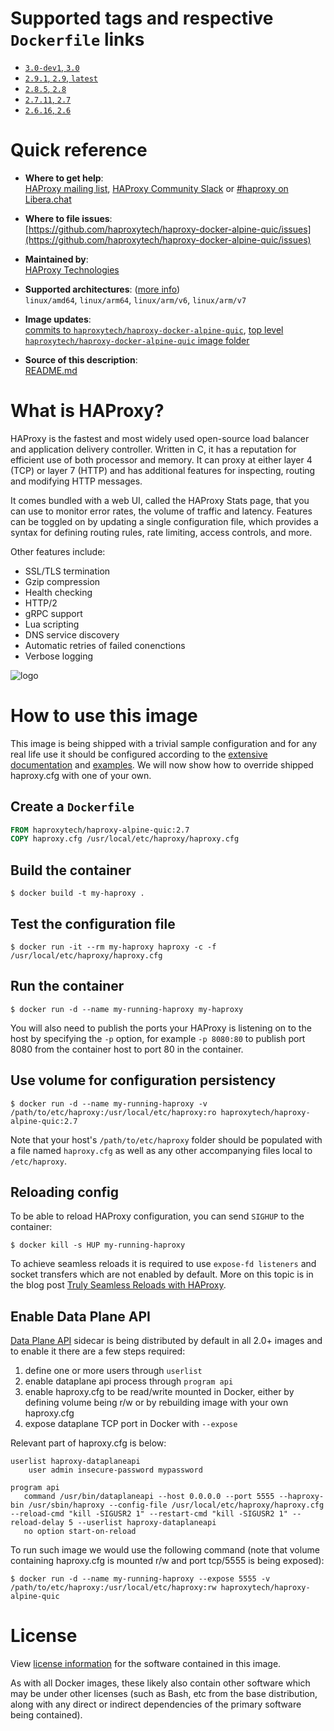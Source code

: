 # Supported tags and respective `Dockerfile` links

-	[`3.0-dev1`, `3.0`](https://github.com/haproxytech/haproxy-docker-alpine-quic/blob/main/3.0/Dockerfile)
-	[`2.9.1`, `2.9`, `latest`](https://github.com/haproxytech/haproxy-docker-alpine-quic/blob/main/2.9/Dockerfile)
-	[`2.8.5`, `2.8`](https://github.com/haproxytech/haproxy-docker-alpine-quic/blob/main/2.8/Dockerfile)
-	[`2.7.11`, `2.7`](https://github.com/haproxytech/haproxy-docker-alpine-quic/blob/main/2.7/Dockerfile)
-	[`2.6.16`, `2.6`](https://github.com/haproxytech/haproxy-docker-alpine-quic/blob/main/2.6/Dockerfile)

# Quick reference

- **Where to get help**:  
  [HAProxy mailing list](mailto:haproxy@formilux.org), [HAProxy Community Slack](https://slack.haproxy.org/) or [#haproxy on Libera.chat](irc://irc.libera.chat/%23haproxy)

- **Where to file issues**:  
  [https://github.com/haproxytech/haproxy-docker-alpine-quic/issues](https://github.com/haproxytech/haproxy-docker-alpine-quic/issues)

- **Maintained by**:  
  [HAProxy Technologies](https://github.com/haproxytech)

- **Supported architectures**: ([more info](https://github.com/docker-library/official-images#architectures-other-than-amd64))  
  `linux/amd64`, `linux/arm64`, `linux/arm/v6`, `linux/arm/v7`

- **Image updates**:  
  [commits to `haproxytech/haproxy-docker-alpine-quic`](https://github.com/haproxytech/haproxy-docker-alpine-quic/commits/main), [top level `haproxytech/haproxy-docker-alpine-quic` image folder](https://github.com/haproxytech/haproxy-docker-alpine-quic)

- **Source of this description**:  
  [README.md](https://github.com/haproxytech/haproxy-docker-alpine-quic/blob/main/README.md)

# What is HAProxy?

HAProxy is the fastest and most widely used open-source load balancer and application delivery controller. Written in C, it has a reputation for efficient use of both processor and memory. It can proxy at either layer 4 (TCP) or layer 7 (HTTP) and has additional features for inspecting, routing and modifying HTTP messages.

It comes bundled with a web UI, called the HAProxy Stats page, that you can use to monitor error rates, the volume of traffic and latency. Features can be toggled on by updating a single configuration file, which provides a syntax for defining routing rules, rate limiting, access controls, and more.

Other features include:

- SSL/TLS termination
- Gzip compression
- Health checking
- HTTP/2
- gRPC support
- Lua scripting
- DNS service discovery
- Automatic retries of failed conenctions
- Verbose logging

![logo](https://www.haproxy.org/img/HAProxyCommunityEdition_60px.png)

# How to use this image

This image is being shipped with a trivial sample configuration and for any real life use it should be configured according to the [extensive documentation](https://cbonte.github.io/haproxy-dconv/) and [examples](https://github.com/haproxy/haproxy/tree/master/examples). We will now show how to override shipped haproxy.cfg with one of your own.

## Create a `Dockerfile`

```dockerfile
FROM haproxytech/haproxy-alpine-quic:2.7
COPY haproxy.cfg /usr/local/etc/haproxy/haproxy.cfg
```

## Build the container

```console
$ docker build -t my-haproxy .
```

## Test the configuration file

```console
$ docker run -it --rm my-haproxy haproxy -c -f /usr/local/etc/haproxy/haproxy.cfg
```

## Run the container

```console
$ docker run -d --name my-running-haproxy my-haproxy
```

You will also need to publish the ports your HAProxy is listening on to the host by specifying the `-p` option, for example `-p 8080:80` to publish port 8080 from the container host to port 80 in the container.

## Use volume for configuration persistency

```console
$ docker run -d --name my-running-haproxy -v /path/to/etc/haproxy:/usr/local/etc/haproxy:ro haproxytech/haproxy-alpine-quic:2.7
```

Note that your host's `/path/to/etc/haproxy` folder should be populated with a file named `haproxy.cfg` as well as any other accompanying files local to `/etc/haproxy`.

## Reloading config

To be able to reload HAProxy configuration, you can send `SIGHUP` to the container:

```console
$ docker kill -s HUP my-running-haproxy
```

To achieve seamless reloads it is required to use `expose-fd listeners` and socket transfers which are not enabled by default. More on this topic is in the blog post [Truly Seamless Reloads with HAProxy](https://www.haproxy.com/blog/truly-seamless-reloads-with-haproxy-no-more-hacks/).

## Enable Data Plane API

[Data Plane API](https://www.haproxy.com/documentation/hapee/2-7r1/api/data-plane-api/) sidecar is being distributed by default in all 2.0+ images and to enable it there are a few steps required:

1. define one or more users through `userlist`
2. enable dataplane api process through `program api`
3. enable haproxy.cfg to be read/write mounted in Docker, either by defining volume being r/w or by rebuilding image with your own haproxy.cfg
4. expose dataplane TCP port in Docker with `--expose`

Relevant part of haproxy.cfg is below:

```
userlist haproxy-dataplaneapi
    user admin insecure-password mypassword

program api
   command /usr/bin/dataplaneapi --host 0.0.0.0 --port 5555 --haproxy-bin /usr/sbin/haproxy --config-file /usr/local/etc/haproxy/haproxy.cfg --reload-cmd "kill -SIGUSR2 1" --restart-cmd "kill -SIGUSR2 1" --reload-delay 5 --userlist haproxy-dataplaneapi
   no option start-on-reload
```

To run such image we would use the following command (note that volume containing haproxy.cfg is mounted r/w and port tcp/5555 is being exposed):

```console
$ docker run -d --name my-running-haproxy --expose 5555 -v /path/to/etc/haproxy:/usr/local/etc/haproxy:rw haproxytech/haproxy-alpine-quic
```

# License

View [license information](https://raw.githubusercontent.com/haproxy/haproxy/master/LICENSE) for the software contained in this image.

As with all Docker images, these likely also contain other software which may be under other licenses (such as Bash, etc from the base distribution, along with any direct or indirect dependencies of the primary software being contained).
